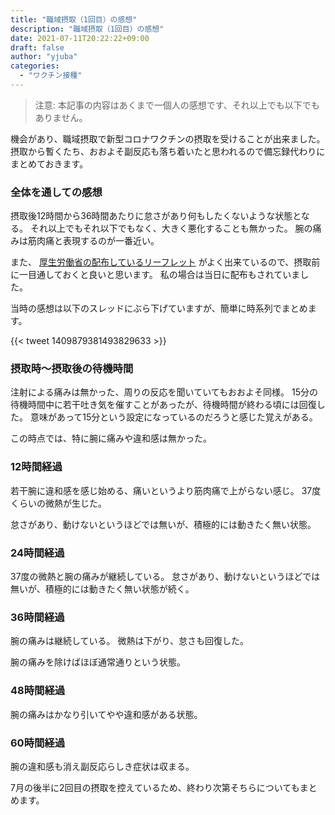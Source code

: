 ```yaml
---
title: "職域摂取（1回目）の感想"
description: "職域摂取（1回目）の感想"
date: 2021-07-11T20:22:22+09:00
draft: false
author: "yjuba"
categories:
  - "ワクチン接種"
---
```


> 注意: 本記事の内容はあくまで一個人の感想です、それ以上でも以下でもありません。

機会があり、職域摂取で新型コロナワクチンの摂取を受けることが出来ました。
摂取から暫くたち、おおよそ副反応も落ち着いたと思われるので備忘録代わりにまとめておきます。

### 全体を通しての感想
摂取後12時間から36時間あたりに怠さがあり何もしたくないような状態となる。
それ以上でもそれ以下でもなく、大きく悪化することも無かった。
腕の痛みは筋肉痛と表現するのが一番近い。

また、 [厚生労働省の配布しているリーフレット](https://www.mhlw.go.jp/content/10900000/000782965.pdf) がよく出来ているので、摂取前に一目通しておくと良いと思います。
私の場合は当日に配布もされていました。

当時の感想は以下のスレッドにぶら下げていますが、簡単に時系列でまとめます。

{{< tweet 1409879381493829633 >}}

### 摂取時～摂取後の待機時間
注射による痛みは無かった、周りの反応を聞いていてもおおよそ同様。
15分の待機時間中に若干吐き気を催すことがあったが、待機時間が終わる頃には回復した。
意味があって15分という設定になっているのだろうと感じた覚えがある。

この時点では、特に腕に痛みや違和感は無かった。

### 12時間経過
若干腕に違和感を感じ始める、痛いというより筋肉痛で上がらない感じ。
37度くらいの微熱が生じた。

怠さがあり、動けないというほどでは無いが、積極的には動きたく無い状態。

### 24時間経過
37度の微熱と腕の痛みが継続している。
怠さがあり、動けないというほどでは無いが、積極的には動きたく無い状態が続く。

### 36時間経過
腕の痛みは継続している。
微熱は下がり、怠さも回復した。

腕の痛みを除けばほぼ通常通りという状態。

### 48時間経過
腕の痛みはかなり引いてやや違和感がある状態。

### 60時間経過
腕の違和感も消え副反応らしき症状は収まる。

7月の後半に2回目の摂取を控えているため、終わり次第そちらについてもまとめます。

